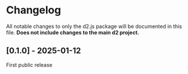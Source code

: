 # Changelog

All notable changes to only the d2.js package will be documented in this file. **Does not
include changes to the main d2 project.**

## [0.1.0] - 2025-01-12

First public release
